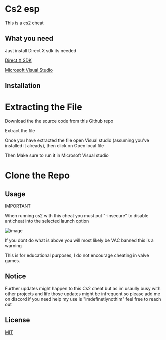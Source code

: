 # Cs2 esp

This is a cs2 cheat

## What you need

Just install Direct X sdk its needed

[Direct X SDK](https://www.microsoft.com/en-gb/download/details.aspx?id=6812)

[Microsoft Visual Studio](https://visualstudio.microsoft.com)

## Installation

# Extracting the File

Download the the source code from this Github repo

Extract the file

Once you have extracted the file open Visual studio (assuming you've installed it already), then click on Open local file

Then Make sure to run it in Microsoft Visual studio

# Clone the Repo

## Usage
IMPORTANT

When running cs2 with this cheat you must put "-insecure" to disable anticheat into the selected launch option

![image](https://github.com/user-attachments/assets/5af8e350-a8d4-4e5e-8bcf-dd396696e812)

If you dont do what is above you will most likely be VAC banned this is a warning

This is for educational purposes, I do not encourage cheating in valve games.

## Notice

Further updates might happen to this Cs2 cheat but as im usaully busy with other projects and life those updates might be infrequent so please add me on discord if you need help my use is "imdefinetlynothim" feel free to reach out

## License

[MIT](https://choosealicense.com/licenses/mit/)
